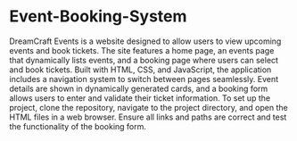# Event-Booking-System
DreamCraft Events is a website designed to allow users to view upcoming events and book tickets. The site features a home page, an events page that dynamically lists events, and a booking page where users can select and book tickets. Built with HTML, CSS, and JavaScript, the application includes a navigation system to switch between pages seamlessly. Event details are shown in dynamically generated cards, and a booking form allows users to enter and validate their ticket information. To set up the project, clone the repository, navigate to the project directory, and open the HTML files in a web browser. Ensure all links and paths are correct and test the functionality of the booking form.
